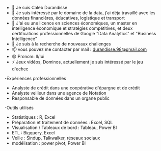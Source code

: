 - 👋 Je suis Caleb Durandisse
- 👀 Je suis intéressé par le domaine de la data, j'ai déja travaillé avec les données financières, éducatives, logistique et transport
- 🌱 J'ai eu une licence en sciences économiques, un master en intelligence économique et stratégies compétitives, et deux certifications professionnelles de Google "Data Analytics" et "Business Intelligence"
- 💞️ Je suis à la recherche de nouveaux challenges
- 📫 vous pouvez me contacter par mail : durandisse.98@gmail.com
- 😄 Pronom: Il/lui
- ⚡ Jeux vidéos, Dominos, actuellement je suis intéressé par le jeu d'echec

-Expériences professionnelles
  - Analyste de crédit dans une coopérative d'épargne et de crédit
  - Analyste veilleur dans une agence de Notation
  - Responsable de données dans un organe public

-Outils utilisés
- Statistiques : R, Excel
- Préparation et traitement de données : Excel, SQL
- Visualisation / Tableaux de bord : Tableau, Power BI
- ETL : Bigquery, Excel
- Veille : Sindup, Talkwalker, réseaux sociaux
- modélisation : power pivot, Power BI
<!---
C-Durandisse/C-Durandisse is a ✨ special ✨ repository because its `README.md` (this file) appears on your GitHub profile.
You can click the Preview link to take a look at your changes.
--->

